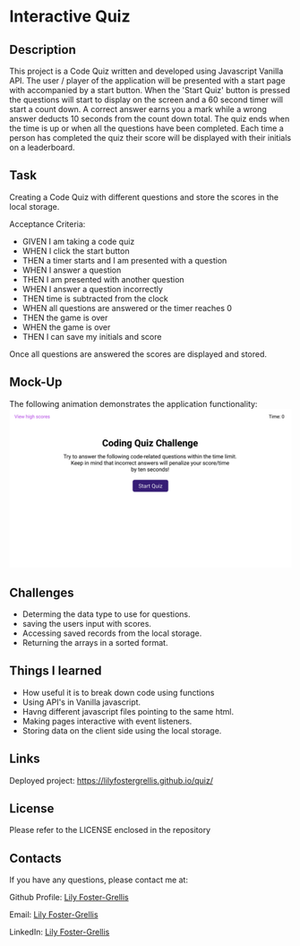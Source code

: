 # Interactive Quiz

## Description 

This project is a Code Quiz written and developed using Javascript Vanilla API. The user / player of the application will be presented with a start page with accompanied by a start button. When the 'Start Quiz' button is pressed the questions will start to display on the screen and a 60 second timer will start a count down. A correct answer earns you a mark while a wrong answer deducts 10 seconds from the count down total. The quiz ends when the time is up or when all the questions have been completed. Each time a person has completed the quiz their score will be displayed with their initials on a leaderboard. 

## Task
Creating a Code Quiz with different questions and store the scores in the local storage.

Acceptance Criteria:

* GIVEN I am taking a code quiz
* WHEN I click the start button
* THEN a timer starts and I am presented with a question
* WHEN I answer a question
* THEN I am presented with another question
* WHEN I answer a question incorrectly
* THEN time is subtracted from the clock
* WHEN all questions are answered or the timer reaches 0
* THEN the game is over
* WHEN the game is over
* THEN I can save my initials and score

Once all questions are answered the scores are displayed and stored.

## Mock-Up

The following animation demonstrates the application functionality:
![Animation of code quiz. Presses button to start quiz. Clicks the button for the answer to each question, displays if answer was correct or incorrect. Quiz finishes and displays high scores. User adds their intials, then clears their intials and starts over.](./assets/web-apis-challenge-demo.gif)

## Challenges

* Determing the data type to use for questions. 
* saving the users input with scores.
* Accessing saved records from the local storage.
* Returning the arrays in a sorted format.

## Things I learned 
* How useful it is to break down code using functions
* Using API's in Vanilla javascript.
* Havng different javascript files pointing to the same html.
* Making pages interactive with event listeners.
* Storing data on the client side using the local storage. 


## Links
Deployed project: https://lilyfostergrellis.github.io/quiz/

## License 
Please refer to the LICENSE enclosed in the repository

## Contacts

If you have any questions, please contact me at: 
 
  Github Profile: [Lily Foster-Grellis](https://github.com/Lilyfostergrellis)  

  Email: [Lily Foster-Grellis](mailto:lilyfostergrellis@gmail.com) 

  LinkedIn: [Lily Foster-Grellis](https://www.linkedin.com/in/lily-foster-grellis-l-i-o-n-7ba9751a4/)

